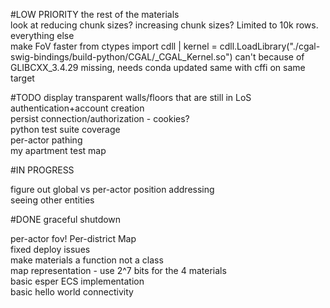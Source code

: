 #LOW PRIORITY
the rest of the materials  
look at reducing chunk sizes? increasing chunk sizes? Limited to 10k rows.
everything else  
make FoV faster
from ctypes import cdll | kernel = cdll.LoadLibrary("./cgal-swig-bindings/build-python/CGAL/_CGAL_Kernel.so")
    can't because of GLIBCXX_3.4.29 missing, needs conda updated 
    same with cffi on same target

#TODO
display transparent walls/floors that are still in LoS
authentication+account creation  
persist connection/authorization - cookies?  
python test suite coverage  
per-actor pathing  
my apartment test map

#IN PROGRESS

figure out global vs per-actor position addressing  
seeing other entities

#DONE
graceful shutdown

per-actor fov! 
Per-district Map  
fixed deploy issues  
make materials a function not a class  
map representation - use 2^7 bits for the 4 materials  
basic esper ECS implementation   
basic hello world connectivity  